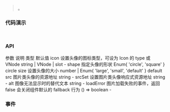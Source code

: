 #   

>  。


###  代码演示

```
 
```

### API
参数	说明	类型	默认值
icon	设置头像的图标类型，可设为 Icon 的 type 或 VNode	string | VNode | slot	-
shape	指定头像的形状	Enum{ 'circle', 'square' }	circle
size	设置头像的大小	number | Enum{ 'large', 'small', 'default' }	default
src	图片类头像的资源地址	string	-
srcSet	设置图片类头像响应式资源地址	string	-
alt	图像无法显示时的替代文本	string	-
loadError	图片加载失败的事件，返回 false 会关闭组件默认的 fallback 行为	() => boolean	-


 


### 事件

 

